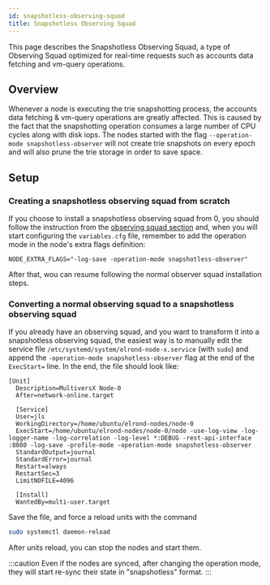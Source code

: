 ```yaml
---
id: snapshotless-observing-squad
title: Snapshotless Observing Squad
---
```


[comment]: # (mx-abstract)

This page describes the Snapshotless Observing Squad, a type of Observing Squad optimized for real-time requests such as accounts data fetching and vm-query operations.

[comment]: # (mx-context-auto)

## Overview

Whenever a node is executing the trie snapshotting process, the accounts data fetching & vm-query operations are greatly affected.
This is caused by the fact that the snapshotting operation consumes a large number of CPU cycles along with disk iops.
The nodes started with the flag `--operation-mode snapshotless-observer` will not create trie snapshots on every epoch and will 
also prune the trie storage in order to save space. 

## Setup

### Creating a snapshotless observing squad from scratch

If you choose to install a snapshotless observing squad from 0, you should follow the instruction from the
[observing squad section](/integrators/observing-squad) and, when you will start configuring the `variables.cfg` file,
remember to add the operation mode in the node's extra flags definition:
```
NODE_EXTRA_FLAGS="-log-save -operation-mode snapshotless-observer"
```

After that, wou can resume following the normal observer squad installation steps.

### Converting a normal observing squad to a snapshotless observing squad

If you already have an observing squad, and you want to transform it into a snapshotless observing squad, the
easiest way is to manually edit the service file `/etc/systemd/system/elrond-node-x.service` (with `sudo`) and
append the `-operation-mode snapshotless-observer` flag at the end of the `ExecStart=` line.
In the end, the file should look like:
```
[Unit]
  Description=MultiversX Node-0
  After=network-online.target

  [Service]
  User=jls
  WorkingDirectory=/home/ubuntu/elrond-nodes/node-0
  ExecStart=/home/ubuntu/elrond-nodes/node-0/node -use-log-view -log-logger-name -log-correlation -log-level *:DEBUG -rest-api-interface :8080 -log-save -profile-mode -operation-mode snapshotless-observer
  StandardOutput=journal
  StandardError=journal
  Restart=always
  RestartSec=3
  LimitNOFILE=4096

  [Install]
  WantedBy=multi-user.target
```

Save the file, and force a reload units with the command
```bash
sudo systemctl daemon-reload
```

After units reload, you can stop the nodes and start them.

:::caution
Even if the nodes are synced, after changing the operation mode, they will start re-sync their state in 
"snapshotless" format.
:::

